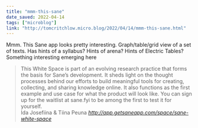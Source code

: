 ```yaml
---
title: "mmm-this-sane"
date_saved: 2022-04-14
tags: ["microblog"]
link: "http://tomcritchlow.micro.blog/2022/04/14/mmm-this-sane.html"
---
```

Mmm. This Sane app looks pretty interesting. Graph/table/grid view of a set of texts. Has hints of a syllabus? Hints of arena? Hints of Electric Tables? Something interesting emerging here

<blockquote class="quoteback" darkmode="" data-title="Sane" data-author="Ida Josefiina & Tiina Peuna" cite="http://app.getsaneapp.com/space/sane-white-space">
<span>This White Space is part of an evolving research practice that forms the basis for Sane’s development. It sheds light on the thought processes behind our efforts to build meaningful tools for creating, collecting, and sharing knowledge online. It also functions as the first example and use case for what the product will look like. You can sign up for the waitlist at sane.fyi to be among the first to test it for yourself.</span>
<footer>Ida Josefiina & Tiina Peuna<cite> <a href="http://app.getsaneapp.com/space/sane-white-space">http://app.getsaneapp.com/space/sane-white-space</a></cite></footer>
</blockquote><script note="" src="https://cdn.jsdelivr.net/gh/Blogger-Peer-Review/quotebacks@1/quoteback.js"></script>

